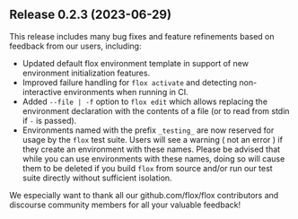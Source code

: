 ## Release 0.2.3 (2023-06-29)

This release includes many bug fixes and feature refinements based on feedback from our users, including:
- Updated default flox environment template in support of new environment initialization features.
- Improved failure handling for `flox activate` and detecting non-interactive environments when running in CI.
- Added `--file | -f` option to `flox edit` which allows replacing the environment declaration with the contents of a file (or to read from stdin if `-` is passed).
- Environments named with the prefix `_testing_` are now reserved for usage by the `flox` test suite.
Users will see a warning ( not an error ) if they create an environment with these names.
Please be advised that while you can use environments with these names, doing so will cause them to be deleted if you build `flox` from source and/or run our test suite directly without sufficient isolation.

We especially want to thank all our github.com/flox/flox contributors and discourse community members for all your valuable feedback!
